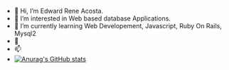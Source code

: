 - 👋 Hi, I’m Edward Rene Acosta.
- 👀 I’m interested in Web based database Applications.
- 🌱 I’m currently learning Web Developement, Javascript, Ruby On Rails, Mysql2 
- 💞️ 
- 📫 
- [![Anurag's GitHub stats](https://github-readme-stats.vercel.app/api?username=EdwardAcosta&count_private=true)](https://github.com/EdwardAcosta/github-readme-stats)
